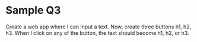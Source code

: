 # Sample Q3

Create a web app where I can input a text. Now, create three buttons h1, h2, h3. When I click on any of the button, the text should become h1, h2, or h3.